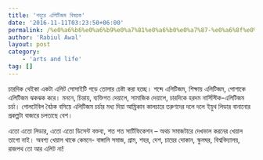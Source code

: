 ```yaml
---
title: 'শহুরে এলিটিজম বিষয়ক'
date: '2016-11-11T03:23:50+06:00'
permalink: /%e0%a6%b6%e0%a6%b9%e0%a7%81%e0%a6%b0%e0%a7%87-%e0%a6%8f%e0%a6%b2%e0%a6%bf%e0%a6%9f%e0%a6%bf%e0%a6%9c%e0%a6%ae-%e0%a6%ac%e0%a6%bf%e0%a6%b7%e0%a7%9f%e0%a6%95
author: 'Rabiul Awal'
layout: post
category:
    - 'arts and life'
tag: []
---
```

চারদিক থেইকা একটা এলিট সোসাইটি গড়ে তোলার চেষ্টা করা হচ্ছে। শব্দে এলিটিজম, শিক্ষায় এলিটিজম, পোশাকে এলিটিজম ঝকঝক করে। মননে, চিন্তায়, ব্যক্তিগত দেয়ালে, সামাজিক দেয়ালে, চারদিকে হরদম নার্সিস্টিক-এলিটিজম চর্চা। গোলটেবিল বৈঠক বসিয়ে এলিটিজম চর্চার মধ্য দিয়া আম্রিকান কালচারে তরুণদের দলে দলে ইয়ুথ লিডার বানানোর প্রকল্পটা বাজারে চলতাছে বেশ।

এতো এতো লিডার, এতো এতো ডিসেন্ট বক্তব্য, শত শত সার্টিফিকেশন – অথচ সমাজটারে দেখভাল করনের খেয়াল তাগো নাই। অবশ্য খেয়াল থাকে কেমনে- বাঙ্গালি সমাজ, গ্রাম, শহর, দেশ, চায়ের দোকান, স্কুলঘর, বিশ্ববিদ্যালয়, রাজপথ তো আর এলিট না!
